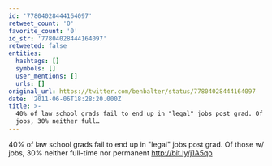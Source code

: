 ```yaml
---
id: '77804028444164097'
retweet_count: '0'
favorite_count: '0'
id_str: '77804028444164097'
retweeted: false
entities:
  hashtags: []
  symbols: []
  user_mentions: []
  urls: []
original_url: https://twitter.com/benbalter/status/77804028444164097
date: '2011-06-06T18:28:20.000Z'
title: >-
  40% of law school grads fail to end up in "legal" jobs post grad. Of those w/
  jobs, 30% neither full…
---
```


40% of law school grads fail to end up in "legal" jobs post grad. Of those w/ jobs, 30% neither full-time nor permanent http://bit.ly/j1A5qo